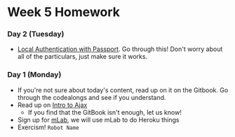 # Week 5 Homework

### Day 2 (Tuesday)

* [Local Authentication with Passport](https://scotch.io/tutorials/easy-node-authentication-setup-and-local). Go through this! Don't worry about all of the particulars, just make sure it works.

### Day 1 (Monday)

* If you're not sure about today's content, read up on it on the Gitbook. Go through the codealongs and see if you understand.
* Read up on [Intro to Ajax](ajax/readme.md)
  * If you find that the GitBook isn't enough, let us know!
* Sign up for [mLab](https://mlab.com/), we will use mLab to do Heroku things
* Exercism! `Robot Name`
